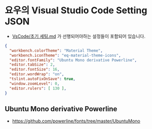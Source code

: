 # 요우의 Visual Studio Code Setting JSON

- [VsCode/초기 세팅.md](https://github.com/uyu423/TIL/blob/master/VsCode/%EC%B4%88%EA%B8%B0%20%EC%84%B8%ED%8C%85.md) 가 선행되어야하는 설정들이 포함되어 있습니다.

```json
{
  "workbench.colorTheme": "Material Theme",
  "workbench.iconTheme": "eq-material-theme-icons",
  "editor.fontFamily": "Ubuntu Mono derivative Powerline",
  "editor.tabSize": 2,
  "editor.fontSize": 16,
  "editor.wordWrap": "on",
  "tslint.autoFixOnSave": true,
  "window.zoomLevel": 0,
  "editor.rulers": [ 130 ],
}
```

## Ubuntu Mono derivative Powerline
- https://github.com/powerline/fonts/tree/master/UbuntuMono
